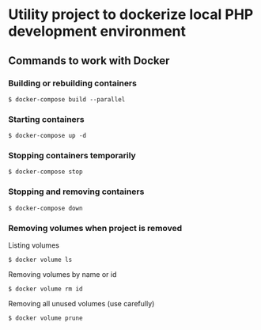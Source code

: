 # Utility project to dockerize local PHP development environment

## Commands to work with Docker

### Building or rebuilding containers

    $ docker-compose build --parallel

### Starting containers

    $ docker-compose up -d

### Stopping containers temporarily

    $ docker-compose stop

### Stopping and removing containers

    $ docker-compose down

### Removing volumes when project is removed

Listing volumes

    $ docker volume ls
    
Removing volumes by name or id

    $ docker volume rm id

Removing all unused volumes (use carefully)

    $ docker volume prune
    
